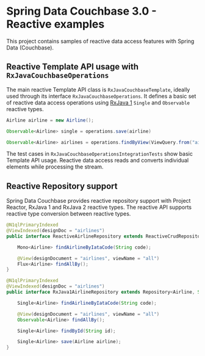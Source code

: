 # Spring Data Couchbase 3.0 - Reactive examples

This project contains samples of reactive data access features with Spring Data (Couchbase).

## Reactive Template API usage with `RxJavaCouchbaseOperations`

The main reactive Template API class is `RxJavaCouchbaseTemplate`, ideally used through its interface `RxJavaCouchbaseOperations`. It defines a basic set of reactive data access operations using [RxJava 1](https://github.com/ReactiveX/RxJava/tree/1.x) `Single` and `Observable` reactive types.

```java
Airline airline = new Airline();

Observable<Airline> single = operations.save(airline)

Observable<Airline> airlines = operations.findByView(ViewQuery.from("airlines", "all"), Airline.class);
```

The test cases in `RxJavaCouchbaseOperationsIntegrationTests` show basic Template API usage.
Reactive data access reads and converts individual elements while processing the stream.


## Reactive Repository support

Spring Data Couchbase provides reactive repository support with Project Reactor, RxJava 1 and RxJava 2 reactive types. The reactive API supports reactive type conversion between reactive types.

```java
@N1qlPrimaryIndexed
@ViewIndexed(designDoc = "airlines")
public interface ReactiveAirlineRepository extends ReactiveCrudRepository<Airline, String> {

    Mono<Airline> findAirlineByIataCode(String code);

    @View(designDocument = "airlines", viewName = "all")
    Flux<Airline> findAllBy();
}
```

```java
@N1qlPrimaryIndexed
@ViewIndexed(designDoc = "airlines")
public interface RxJava1AirlineRepository extends Repository<Airline, String> {

    Single<Airline> findAirlineByIataCode(String code);

    @View(designDocument = "airlines", viewName = "all")
    Observable<Airline> findAllBy();

    Single<Airline> findById(String id);

    Single<Airline> save(Airline airline);
}
```
